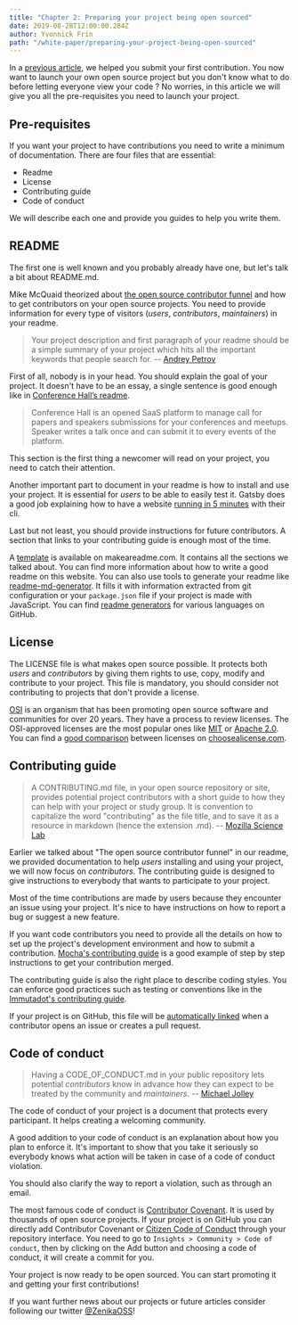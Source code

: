 ```yaml
---
title: "Chapter 2: Preparing your project being open sourced"
date: 2019-08-28T12:00:00.284Z
author: Yvonnick Frin 
path: "/white-paper/preparing-your-project-being-open-sourced"
---
```


In a [previous article](https://oss.zenika.com/white-paper/getting-started), we helped you submit your first contribution. You now want to launch your own open source project but you don't know what to do before letting everyone view your code ? No worries, in this article we will give you all the pre-requisites you need to launch your project.

## Pre-requisites

If you want your project to have contributions you need to write a minimum of documentation. There are four files that are essential:

- Readme
- License
- Contributing guide
- Code of conduct

We will describe each one and provide you guides to help you write them.

## README

The first one is well known and you probably already have one, but let's talk a bit about README.md.

Mike McQuaid theorized about [the open source contributor funnel](https://mikemcquaid.com/2018/08/14/the-open-source-contributor-funnel-why-people-dont-contribute-to-your-open-source-project/) and how to get contributors on your open source projects. You need to provide information for every type of visitors (_users_, _contributors_, _maintainers_) in your readme.

> Your project description and first paragraph of your readme should be a simple summary of your project which hits all the important keywords that people search for.
> -- [Andrey Petrov](https://medium.com/code-zen/how-to-maintain-a-successful-open-source-project-aaa2a5437d3a)

First of all, nobody is in your head. You should explain the goal of your project. It doesn't have to be an essay, a single sentence is good enough like in [Conference Hall’s readme](https://github.com/bpetetot/conference-hall).

> Conference Hall is an opened SaaS platform to manage call for papers and speakers submissions for your conferences and meetups. Speaker writes a talk once and can submit it to every events of the platform.

This section is the first thing a newcomer will read on your project, you need to catch their attention.

Another important part to document in your readme is how to install and use your project. It is essential for _users_ to be able to easily test it. Gatsby does a good job explaining how to have a website [running in 5 minutes](https://github.com/gatsbyjs/gatsby#-get-up-and-running-in-5-minutes) with their cli.

Last but not least, you should provide instructions for future contributors. A section that links to your contributing guide is enough most of the time.

A [template](https://www.makeareadme.com/#template-1) is available on makeareadme.com. It contains all the sections we talked about. You can find more information about how to write a good readme on this website. You can also use tools to generate your readme like [readme-md-generator](https://github.com/kefranabg/readme-md-generator). It fills it with information extracted from git configuration or your `package.json` file if your project is made with JavaScript. You can find [readme generators](https://github.com/search?utf8=%E2%9C%93&q=generate+readme&type=Repositories) for various languages on GitHub.

## License

The LICENSE file is what makes open source possible. It protects both _users_ and _contributors_ by giving them rights to use, copy, modify and contribute to your project. This file is mandatory, you should consider not contributing to projects that don't provide a license.

[OSI](https://opensource.org/) is an organism that has been promoting open source software and communities for over 20 years. They have a process to review licenses. The OSI-approved licenses are the most popular ones like [MIT](https://opensource.org/licenses/MIT) or [Apache 2.0](https://opensource.org/licenses/Apache-2.0). You can find a [good comparison](https://choosealicense.com/licenses/) between licenses on [choosealicense.com](https://choosealicense.com/).

## Contributing guide

> A CONTRIBUTING.md file, in your open source repository or site, provides potential project contributors with a short guide to how they can help with your project or study group. It is convention to capitalize the word "contributing" as the file title, and to save it as a resource in markdown (hence the extension .md).
> -- [Mozilla Science Lab](https://mozillascience.github.io/working-open-workshop/contributing/)

Earlier we talked about "The open source contributor funnel" in our readme, we provided documentation to help _users_ installing and using your project, we will now focus on _contributors_. The contributing guide is designed to give instructions to everybody that wants to participate to your project.

Most of the time contributions are made by users because they encounter an issue using your project. It's nice to have instructions on how to report a bug or suggest a new feature.

If you want code contributors you need to provide all the details on how to set up the project's development environment and how to submit a contribution. [Mocha's contributing guide](https://github.com/mochajs/mocha/blob/master/.github/CONTRIBUTING.md#shoe-contributing-code-step-by-step) is a good example of step by step instructions to get your contribution merged.

The contributing guide is also the right place to describe coding styles. You can enforce good practices such as testing or conventions like in the [Immutadot's contributing guide](https://github.com/zenika-open-source/immutadot/blob/master/.github/CONTRIBUTING.md#tests-and-code-style-policeman).

If your project is on GitHub, this file will be [automatically linked](https://help.github.com/en/articles/setting-guidelines-for-repository-contributors) when a contributor opens an issue or creates a pull request.

## Code of conduct

> Having a CODE_OF_CONDUCT.md in your public repository lets potential _contributors_ know in advance how they can expect to be treated by the community and _maintainers_.
> -- [Michael Jolley](https://dev.to/michaeljolley/using-a-contributing-codeofconduct-to-assist-others-in-contributing-to-public-repositories-1l90)

The code of conduct of your project is a document that protects every participant. It helps creating a welcoming community.

A good addition to your code of conduct is an explanation about how you plan to enforce it. It's important to show that you take it seriously so everybody knows what action will be taken in case of a code of conduct violation.

You should also clarify the way to report a violation, such as through an email.

The most famous code of conduct is [Contributor Covenant](https://www.contributor-covenant.org/). It is used by thousands of open source projects. If your project is on GitHub you can directly add Contributor Covenant or [Citizen Code of Conduct](http://citizencodeofconduct.org/) through your repository interface. You need to go to `Insights > Community > Code of conduct`, then by clicking on the Add button and choosing a code of conduct, it will create a commit for you.

Your project is now ready to be open sourced. You can start promoting it and getting your first contributions!

If you want further news about our projects or future articles consider following our twitter [@ZenikaOSS](https://twitter.com/ZenikaOSS)!
